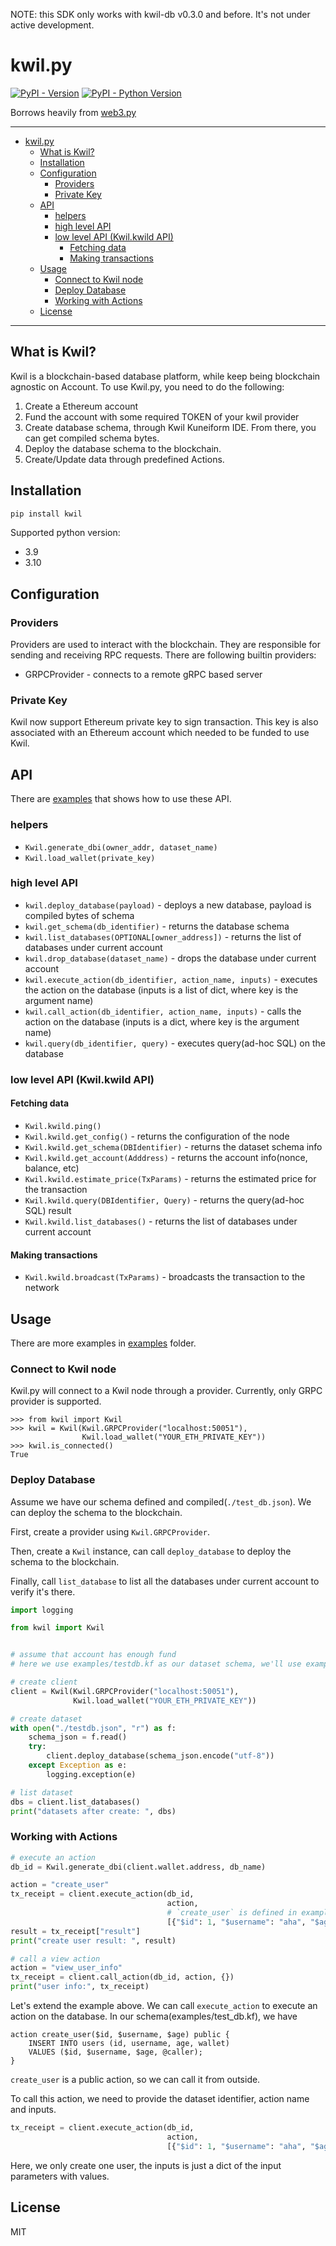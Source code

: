 NOTE: this SDK only works with kwil-db v0.3.0 and before. It's not under active development.

# kwil.py

[![PyPI - Version](https://img.shields.io/pypi/v/kwil.svg)](https://pypi.org/project/kwil)
[![PyPI - Python Version](https://img.shields.io/pypi/pyversions/kwil.svg)](https://pypi.org/project/kwil)

Borrows heavily from [web3.py](https://github.com/ethereum/web3.py)

------

<!-- TOC -->
* [kwil.py](#kwilpy)
  * [What is Kwil?](#what-is-kwil)
  * [Installation](#installation)
  * [Configuration](#configuration)
    * [Providers](#providers)
    * [Private Key](#private-key)
  * [API](#api)
    * [helpers](#helpers)
    * [high level API](#high-level-api)
    * [low level API (Kwil.kwild API)](#low-level-api-kwilkwild-api)
      * [Fetching data](#fetching-data)
      * [Making transactions](#making-transactions)
  * [Usage](#usage)
    * [Connect to Kwil node](#connect-to-kwil-node)
    * [Deploy Database](#deploy-database)
    * [Working with Actions](#working-with-actions)
  * [License](#license)
<!-- TOC -->

------

## What is Kwil?

Kwil is a blockchain-based database platform, while keep being blockchain agnostic on Account. 
To use Kwil.py, you need to do the following:
1. Create a Ethereum account
2. Fund the account with some required TOKEN of your kwil provider
3. Create database schema, through Kwil Kuneiform IDE. From there, you can get compiled schema bytes.
4. Deploy the database schema to the blockchain.
5. Create/Update data through predefined Actions.

## Installation

```bash
pip install kwil
```

Supported python version:
* 3.9
* 3.10

## Configuration

### Providers

Providers are used to interact with the blockchain. They are responsible for sending and receiving RPC requests. 
There are following builtin providers:
* GRPCProvider - connects to a remote gRPC based server

### Private Key

Kwil now support Ethereum private key to sign transaction. This key is also associated
with an Ethereum account which needed to be funded to use Kwil.


## API

There are [examples](https://github.com/kwilteam/kwil.py/blob/main/examples/README.md) that shows how to use these API.

### helpers

* `Kwil.generate_dbi(owner_addr, dataset_name)`
* `Kwil.load_wallet(private_key)`

### high level API

* `kwil.deploy_database(payload)` - deploys a new database, payload is compiled bytes of schema
* `kwil.get_schema(db_identifier)` - returns the database schema
* `kwil.list_databases(OPTIONAL[owner_address])` - returns the list of databases under current account
* `kwil.drop_database(dataset_name)` - drops the database under current account
* `kwil.execute_action(db_identifier, action_name, inputs)` - executes the action on the database (inputs is a list of dict, where key is the argument name)
* `kwil.call_action(db_identifier, action_name, inputs)` - calls the action on the database (inputs is a dict, where key is the argument name)
* `kwil.query(db_identifier, query)` - executes query(ad-hoc SQL) on the database

### low level API (Kwil.kwild API)

#### Fetching data

* `Kwil.kwild.ping()`
* `Kwil.kwild.get_config()` - returns the configuration of the node
* `Kwil.kwild.get_schema(DBIdentifier)` - returns the dataset schema info
* `Kwil.kwild.get_account(Adddress)` - returns the account info(nonce, balance, etc)
* `Kwil.kwild.estimate_price(TxParams)` - returns the estimated price for the transaction
* `Kwil.kwild.query(DBIdentifier, Query)` - returns the query(ad-hoc SQL) result
* `Kwil.kwild.list_databases()` - returns the list of databases under current account

#### Making transactions

* `Kwil.kwild.broadcast(TxParams)` - broadcasts the transaction to the network


## Usage
There are more examples in [examples](./examples) folder.

### Connect to Kwil node

Kwil.py will connect to a Kwil node through a provider. 
Currently, only GRPC provider is supported.

```ipython
>>> from kwil import Kwil
>>> kwil = Kwil(Kwil.GRPCProvider("localhost:50051"),
                Kwil.load_wallet("YOUR_ETH_PRIVATE_KEY"))
>>> kwil.is_connected()
True
```

### Deploy Database
Assume we have our schema defined and compiled(`./test_db.json`). We can deploy the schema to the blockchain.

First, create a provider using `Kwil.GRPCProvider`.

Then, create a `Kwil` instance, can call `deploy_database` to deploy the schema to the blockchain.

Finally, call `list_database` to list all the databases under current account to verify it's there.

```python
import logging

from kwil import Kwil


# assume that account has enough fund
# here we use examples/testdb.kf as our dataset schema, we'll use examples/testdb.json(compiled schema)

# create client
client = Kwil(Kwil.GRPCProvider("localhost:50051"),
              Kwil.load_wallet("YOUR_ETH_PRIVATE_KEY"))

# create dataset
with open("./testdb.json", "r") as f:
    schema_json = f.read()
    try:
        client.deploy_database(schema_json.encode("utf-8"))
    except Exception as e:
        logging.exception(e)

# list dataset
dbs = client.list_databases()
print("datasets after create: ", dbs)
```    

### Working with Actions

```python
# execute an action
db_id = Kwil.generate_dbi(client.wallet.address, db_name)

action = "create_user"
tx_receipt = client.execute_action(db_id,
                                   action,
                                   # `create_user` is defined in examples/test_db.kf
                                   [{"$id": 1, "$username": "aha", "$age": 18}])
result = tx_receipt["result"]
print("create user result: ", result)

# call a view action
action = "view_user_info"
tx_receipt = client.call_action(db_id, action, {})
print("user info:", tx_receipt)
```

Let's extend the example above. We can call `execute_action` to execute an action on the database.
In our schema(examples/test_db.kf), we have
```
action create_user($id, $username, $age) public {
    INSERT INTO users (id, username, age, wallet)
    VALUES ($id, $username, $age, @caller);
}
```

`create_user` is a public action, so we can call it from outside.

To call this action, we need to provide the dataset identifier, action name and inputs.
```python
tx_receipt = client.execute_action(db_id,
                                   action,
                                   [{"$id": 1, "$username": "aha", "$age": 18}])
```

Here, we only create one user, the inputs is just a dict of the input parameters with values.


## License

MIT